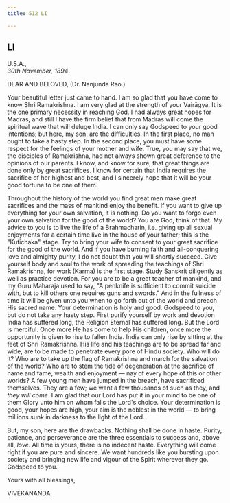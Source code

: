 ```yaml
---
title: 512 LI

---
```

  

  


## LI

U.S.A.,  
*30th November, 1894*.

DEAR AND BELOVED, (Dr. Nanjunda Rao.)

Your beautiful letter just came to hand. I am so glad that you have come
to know Shri Ramakrishna. I am very glad at the strength of your
Vairāgya. It is the one primary necessity in reaching God. I had always
great hopes for Madras, and still I have the firm belief that from
Madras will come the spiritual wave that will deluge India. I can only
say Godspeed to your good intentions; but here, my son, are the
difficulties. In the first place, no man ought to take a hasty step. In
the second place, you must have some respect for the feelings of your
mother and wife. True, you may say that we, the disciples of
Ramakrishna, had not always shown great deference to the opinions of our
parents. I know, and know for sure, that great things are done only by
great sacrifices. I know for certain that India requires the sacrifice
of her highest and best, and I sincerely hope that it will be your good
fortune to be one of them.

Throughout the history of the world you find great men make great
sacrifices and the mass of mankind enjoy the benefit. If you want to
give up everything for your own salvation, it is nothing. Do you want to
forgo even your own salvation for the good of the world? You are God,
think of that. My advice to you is to live the life of a Brahmacharin,
i.e. giving up all sexual enjoyments for a certain time live in the
house of your father; this is the "Kutichaka" stage. Try to bring your
wife to consent to your great sacrifice for the good of the world. And
if you have burning faith and all-conquering love and almighty purity, I
do not doubt that you will shortly succeed. Give yourself body and soul
to the work of spreading the teachings of Shri Ramakrishna, for work
(Karma) is the first stage. Study Sanskrit diligently as well as
practice devotion. For you are to be a great teacher of mankind, and my
Guru Maharaja used to say, "A penknife is sufficient to commit suicide
with, but to kill others one requires guns and swords." And in the
fullness of time it will be given unto you when to go forth out of the
world and preach His sacred name. Your determination is holy and good.
Godspeed to you, but do not take any hasty step. First purify yourself
by work and devotion India has suffered long, the Religion Eternal has
suffered long. But the Lord is merciful. Once more He has come to help
His children, once more the opportunity is given to rise to fallen
India. India can only rise by sitting at the feet of Shri Ramakrishna.
His life and his teachings are to be spread far and wide, are to be made
to penetrate every pore of Hindu society. Who will do it? Who are to
take up the flag of Ramakrishna and march for the salvation of the
world? Who are to stem the tide of degeneration at the sacrifice of name
and fame, wealth and enjoyment — nay of every hope of this or other
worlds? A few young men have jumped in the breach, have sacrificed
themselves. They are a few; we want a few thousands of such as they, and
*they will come*. I am glad that our Lord has put it in your mind to be
one of them Glory unto him on whom falls the Lord's choice. Your
determination is good, your hopes are high, your aim is the noblest in
the world — to bring millions sunk in darkness to the light of the Lord.

But, my son, here are the drawbacks. Nothing shall be done in haste.
Purity, patience, and perseverance are the three essentials to success
and, above all, *love*. All time is yours, there is no indecent haste.
Everything will come right if you are pure and sincere. We want hundreds
like you bursting upon society and bringing new life and vigour of the
Spirit wherever they go. Godspeed to you. 

Yours with all blessings,

VIVEKANANDA.